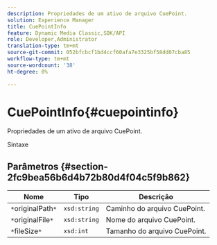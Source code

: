 ```yaml
---
description: Propriedades de um ativo de arquivo CuePoint.
solution: Experience Manager
title: CuePointInfo
feature: Dynamic Media Classic,SDK/API
role: Developer,Administrator
translation-type: tm+mt
source-git-commit: 052bfcbcf1bd4ccf60afa7e3325bf58dd07cba85
workflow-type: tm+mt
source-wordcount: '38'
ht-degree: 0%

---
```



# CuePointInfo{#cuepointinfo}

Propriedades de um ativo de arquivo CuePoint.

Sintaxe

## Parâmetros {#section-2fc9bea56b6d4b72b80d4f04c5f9b862}

| Nome | Tipo | Descrição |
|---|---|---|
| `*`originalPath`*` | `xsd:string` | Caminho do arquivo CuePoint. |
| `*`originalFile`*` | `xsd:string` | Nome do arquivo CuePoint. |
| `*`fileSize`*` | `xsd:int` | Tamanho do arquivo CuePoint. |


